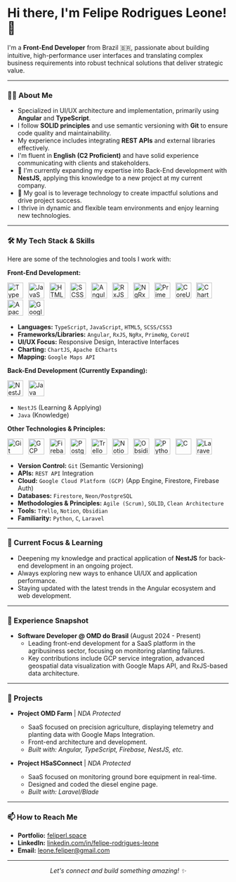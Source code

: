 # Hi there, I'm Felipe Rodrigues Leone! 👋

I'm a **Front-End Developer** from Brazil 🇧🇷, passionate about building intuitive, high-performance user interfaces and translating complex business requirements into robust technical solutions that deliver strategic value.

---

### 👨‍💻 About Me

* Specialized in UI/UX architecture and implementation, primarily using **Angular** and **TypeScript**.
* I follow **SOLID principles** and use semantic versioning with **Git** to ensure code quality and maintainability.
* My experience includes integrating **REST APIs** and external libraries effectively.
* I'm fluent in **English (C2 Proficient)** and have solid experience communicating with clients and stakeholders.
* 🌱 I'm currently expanding my expertise into Back-End development with **NestJS**, applying this knowledge to a new project at my current company.
* 🚀 My goal is to leverage technology to create impactful solutions and drive project success.
* I thrive in dynamic and flexible team environments and enjoy learning new technologies.

---

### 🛠️ My Tech Stack & Skills

Here are some of the technologies and tools I work with:

**Front-End Development:**
<p align="left">
  <img src="https://cdn.jsdelivr.net/gh/devicons/devicon@latest/icons/typescript/typescript-original.svg" alt="TypeScript" width="36" height="36"/>&nbsp;&nbsp;
  <img src="https://cdn.jsdelivr.net/gh/devicons/devicon@latest/icons/javascript/javascript-original.svg" alt="JavaScript" width="36" height="36"/>&nbsp;&nbsp;
  <img src="https://cdn.jsdelivr.net/gh/devicons/devicon@latest/icons/html5/html5-original.svg" alt="HTML5" width="36" height="36"/>&nbsp;&nbsp;
  <img src="https://cdn.jsdelivr.net/gh/devicons/devicon@latest/icons/sass/sass-original.svg" alt="SCSS" width="36" height="36"/>&nbsp;&nbsp;
  <img src="https://cdn.jsdelivr.net/gh/devicons/devicon@latest/icons/angular/angular-original.svg" alt="Angular" width="36" height="36"/>&nbsp;&nbsp;
  <img src="https://cdn.jsdelivr.net/gh/devicons/devicon@latest/icons/rxjs/rxjs-original.svg" alt="RxJS" width="36" height="36"/>&nbsp;&nbsp;
  <img src="https://ngrx.io/assets/images/ngrx-logo-transparent.svg" alt="NgRx" width="36" height="36"/>&nbsp;&nbsp;
  <img src="https://www.primefaces.org/primeng/primeng-logo.svg" alt="PrimeNG" width="36" height="36"/>&nbsp;&nbsp;
  <img src="https://coreui.io/images/brand/coreui-signet.svg" alt="CoreUI" width="36" height="36"/>&nbsp;&nbsp;
  <img src="https://www.chartjs.org/img/chartjs-logo.svg" alt="ChartJS" width="36" height="36"/>&nbsp;&nbsp;
  <img src="https://echarts.apache.org/theme/images/logo.svg" alt="Apache ECharts" width="36" height="36"/>&nbsp;&nbsp;
  <img src="https://www.vectorlogo.zone/logos/Maps/Maps-icon.svg" alt="Google Maps API" width="36" height="36"/>
</p>

* **Languages:** `TypeScript`, `JavaScript`, `HTML5`, `SCSS/CSS3`
* **Frameworks/Libraries:** `Angular`, `RxJS`, `NgRx`, `PrimeNg`, `CoreUI`
* **UI/UX Focus:** Responsive Design, Interactive Interfaces
* **Charting:** `ChartJS`, `Apache ECharts`
* **Mapping:** `Google Maps API`

**Back-End Development (Currently Expanding):**
<p align="left">
  <img src="https://cdn.jsdelivr.net/gh/devicons/devicon@latest/icons/nestjs/nestjs-original.svg" alt="NestJS" width="36" height="36"/>&nbsp;&nbsp;
  <img src="https://cdn.jsdelivr.net/gh/devicons/devicon@latest/icons/java/java-original.svg" alt="Java" width="36" height="36"/>
</p>

* `NestJS` (Learning & Applying)
* `Java` (Knowledge)

**Other Technologies & Principles:**
<p align="left">
  <img src="https://cdn.jsdelivr.net/gh/devicons/devicon@latest/icons/git/git-original.svg" alt="Git" width="36" height="36"/>&nbsp;&nbsp;
  <img src="https://cdn.jsdelivr.net/gh/devicons/devicon@latest/icons/googlecloud/googlecloud-original.svg" alt="GCP" width="36" height="36"/>&nbsp;&nbsp;
  <img src="https://cdn.jsdelivr.net/gh/devicons/devicon@latest/icons/firebase/firebase-original.svg" alt="Firebase" width="36" height="36"/>&nbsp;&nbsp;
  <img src="https://cdn.jsdelivr.net/gh/devicons/devicon@latest/icons/postgresql/postgresql-original.svg" alt="PostgreSQL" width="36" height="36"/>&nbsp;&nbsp;
  <img src="https://cdn.jsdelivr.net/gh/devicons/devicon@latest/icons/trello/trello-plain.svg" alt="Trello" width="36" height="36"/>&nbsp;&nbsp;
  <img src="https://cdn.jsdelivr.net/gh/devicons/devicon@latest/icons/notion/notion-original.svg" alt="Notion" width="36" height="36"/>&nbsp;&nbsp;
  <img src="https://cdn.jsdelivr.net/gh/devicons/devicon@latest/icons/obsidian/obsidian-original.svg" alt="Obsidian" width="36" height="36"/>&nbsp;&nbsp;
  <img src="https://cdn.jsdelivr.net/gh/devicons/devicon@latest/icons/python/python-original.svg" alt="Python" width="36" height="36"/>&nbsp;&nbsp;
  <img src="https://cdn.jsdelivr.net/gh/devicons/devicon@latest/icons/c/c-original.svg" alt="C" width="36" height="36"/>&nbsp;&nbsp;
  <img src="https://cdn.jsdelivr.net/gh/devicons/devicon@latest/icons/laravel/laravel-original.svg" alt="Laravel" width="36" height="36"/>
</p>

* **Version Control:** `Git` (Semantic Versioning)
* **APIs:** `REST API` Integration
* **Cloud:** `Google Cloud Platform (GCP)` (App Engine, Firestore, Firebase Auth)
* **Databases:** `Firestore`, `Neon/PostgreSQL`
* **Methodologies & Principles:** `Agile (Scrum)`, `SOLID`, `Clean Architecture`
* **Tools:** `Trello`, `Notion`, `Obsidian`
* **Familiarity:** `Python`, `C`, `Laravel`

---

### 🚀 Current Focus & Learning

* Deepening my knowledge and practical application of **NestJS** for back-end development in an ongoing project.
* Always exploring new ways to enhance UI/UX and application performance.
* Staying updated with the latest trends in the Angular ecosystem and web development.

---

### 💼 Experience Snapshot

* **Software Developer @ OMD do Brasil** (August 2024 - Present)
    * Leading front-end development for a SaaS platform in the agribusiness sector, focusing on monitoring planting failures.
    * Key contributions include GCP service integration, advanced geospatial data visualization with Google Maps API, and RxJS-based data architecture.

---

### 🌟 Projects

* **Project OMD Farm** | *NDA Protected*
    * SaaS focused on precision agriculture, displaying telemetry and planting data with Google Maps Integration.
    * Front-end architecture and development.
    * *Built with: Angular, TypeScript, Firebase, NestJS, etc.*

* **Project HSaSConnect** | *NDA Protected*
    * SaaS focused on monitoring ground bore equipment in real-time.
    * Designed and coded the diesel engine page.
    * *Built with: Laravel/Blade*

---

### 📫 How to Reach Me

* **Portfolio:** [feliperl.space](https://feliperl.space)
* **LinkedIn:** [linkedin.com/in/felipe-rodrigues-leone](https://www.linkedin.com/in/felipe-rodrigues-leone/)
* **Email:** [leone.feliper@gmail.com](mailto:leone.feliper@gmail.com)

---

<p align="center">
  <em>Let's connect and build something amazing! ✨</em>
</p>
